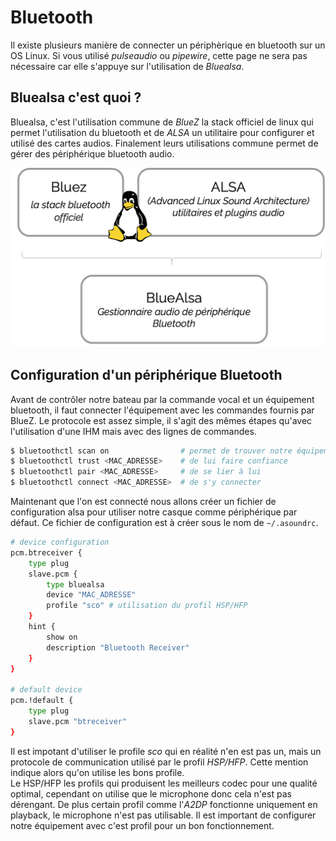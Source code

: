 # Bluetooth

Il existe plusieurs manière de connecter un périphèrique en bluetooth sur un OS Linux. Si vous utilisé _pulseaudio_ ou _pipewire_, cette page ne sera pas nécessaire car elle s'appuye sur l'utilisation de _Bluealsa_.


## Bluealsa c'est quoi ?

Bluealsa, c'est l'utilisation commune de _BlueZ_ la stack officiel de linux qui permet l'utilisation du bluetooth et de _ALSA_ un utilitaire pour configurer et utilisé des cartes audios. Finalement leurs utilisations commune permet de gérer des périphérique bluetooth audio.

![](./img/bt.png)

## Configuration d'un périphérique Bluetooth

Avant de contrôler notre bateau par la commande vocal et un équipement bluetooth, il faut connecter l'équipement avec les commandes fournis par BlueZ. 
Le protocole est assez simple, il s'agit des mêmes étapes qu'avec l'utilisation d'une IHM mais avec des lignes de commandes.

```bash 
$ bluetoothctl scan on                # permet de trouver notre équipement 
$ bluetoothctl trust <MAC_ADRESSE>    # de lui faire confiance
$ bluetoothctl pair <MAC_ADRESSE>     # de se lier à lui
$ bluetoothctl connect <MAC_ADRESSE>  # de s'y connecter
```

Maintenant que l'on est connecté nous allons créer un fichier de configuration alsa pour utiliser notre casque comme périphérique par défaut. Ce fichier de configuration est à créer sous le nom de `~/.asoundrc`.

```sh
# device configuration
pcm.btreceiver { 
    type plug 
    slave.pcm { 
        type bluealsa 
        device "MAC_ADRESSE"
        profile "sco" # utilisation du profil HSP/HFP
    } 
    hint { 
        show on 
        description "Bluetooth Receiver" 
    } 
}

# default device
pcm.!default {
    type plug
    slave.pcm "btreceiver"
}
```

Il est impotant d'utiliser le profile _sco_ qui en réalité n'en est pas un, mais un protocole de communication utilisé par le profil _HSP/HFP_. Cette mention indique alors qu'on utilise les bons profile. \
Le HSP/HFP les profils qui produisent les meilleurs codec pour une qualité optimal, cependant on utilise que le microphone donc cela n'est pas dérengant. De plus certain profil comme l'_A2DP_ fonctionne uniquement en playback, le microphone n'est pas utilisable. Il est important de configurer notre équipement avec c'est profil pour un bon fonctionnement.

